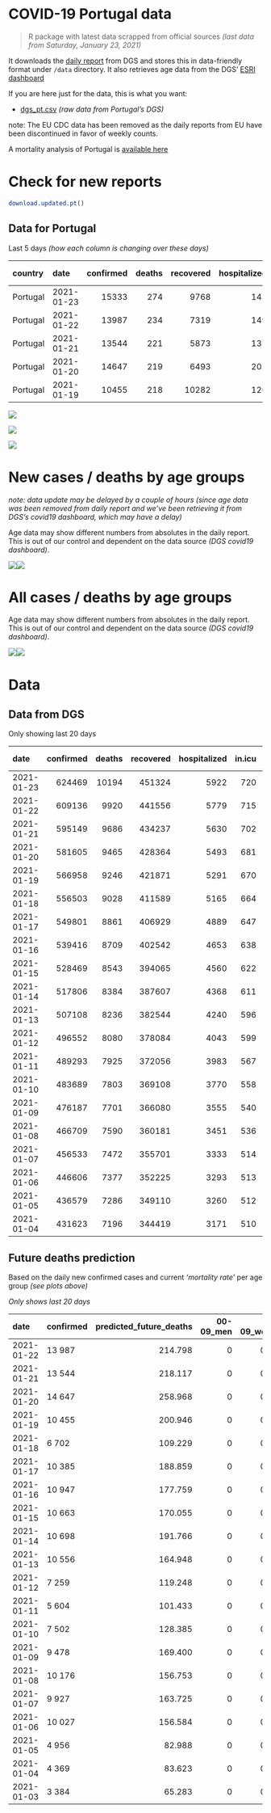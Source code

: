 COVID-19 Portugal data
================

> R package with latest data scrapped from official sources *(last data
> from Saturday, January 23, 2021)*

It downloads the [daily
report](https://covid19.min-saude.pt/relatorio-de-situacao/) from DGS
and stores this in data-friendly format under `/data` directory. It also
retrieves age data from the DGS’ [ESRI
dashboard](https://covid19.min-saude.pt/ponto-de-situacao-atual-em-portugal/)

If you are here just for the data, this is what you want:

  - [dgs\_pt.csv](raw/master/data/dgs_pt.csv) *(raw data from Portugal’s
    DGS)*

note: The EU CDC data has been removed as the daily reports from EU have
been discontinued in favor of weekly counts.

A mortality analysis of Portugal is [available
here](https://averissimo.github.io/covid19-analysis/mortality.html)

# Check for new reports

``` r
download.updated.pt()
```

## Data for Portugal

Last 5 days *(how each column is changing over these days)*

| country  | date       | confirmed | deaths | recovered | hospitalized | in.icu | confirmed\_m\_00-09 | confirmed\_w\_00-09 | confirmed\_m\_10-19 | confirmed\_w\_10-19 | confirmed\_m\_20-29 | confirmed\_w\_20-29 | confirmed\_m\_30-39 | confirmed\_w\_30-39 | confirmed\_m\_40-49 | confirmed\_w\_40-49 | confirmed\_m\_50-59 | confirmed\_w\_50-59 | confirmed\_m\_60-69 | confirmed\_w\_60-69 | confirmed\_m\_70-79 | confirmed\_w\_70-79 | confirmed\_m\_80+ | confirmed\_w\_80+ | death\_m\_00-09 | death\_w\_00-09 | death\_m\_10-19 | death\_w\_10-19 | death\_m\_20-29 | death\_w\_20-29 | death\_m\_30-39 | death\_w\_30-39 | death\_m\_40-49 | death\_w\_40-49 | death\_m\_50-59 | death\_w\_50-59 | death\_m\_60-69 | death\_w\_60-69 | death\_m\_70-79 | death\_w\_70-79 | death\_m\_80+ | death\_w\_80+ |
| :------- | :--------- | --------: | -----: | --------: | -----------: | -----: | ------------------: | ------------------: | ------------------: | ------------------: | ------------------: | ------------------: | ------------------: | ------------------: | ------------------: | ------------------: | ------------------: | ------------------: | ------------------: | ------------------: | ------------------: | ------------------: | ----------------: | ----------------: | --------------: | --------------: | --------------: | --------------: | --------------: | --------------: | --------------: | --------------: | --------------: | --------------: | --------------: | --------------: | --------------: | --------------: | --------------: | --------------: | ------------: | ------------: |
| Portugal | 2021-01-23 |     15333 |    274 |      9768 |          143 |      5 |                  NA |                  NA |                  NA |                  NA |                  NA |                  NA |                  NA |                  NA |                  NA |                  NA |                  NA |                  NA |                  NA |                  NA |                  NA |                  NA |                NA |                NA |              NA |              NA |              NA |              NA |              NA |              NA |              NA |              NA |              NA |              NA |              NA |              NA |              NA |              NA |              NA |              NA |            NA |            NA |
| Portugal | 2021-01-22 |     13987 |    234 |      7319 |          149 |     13 |                 472 |                 442 |                 783 |                 716 |                 851 |                 962 |                 896 |                1089 |                1075 |                1320 |                 947 |                1159 |                 622 |                 720 |                 404 |                 461 |               350 |               715 |               0 |               0 |               0 |               0 |               0 |               0 |               0 |               0 |               1 |               0 |               1 |               0 |              12 |               4 |              36 |              17 |            76 |            87 |
| Portugal | 2021-01-21 |     13544 |    221 |      5873 |          137 |     21 |                 445 |                 429 |                 756 |                 703 |                 783 |                 885 |                 835 |                1016 |                1039 |                1353 |                 911 |                1143 |                 638 |                 704 |                 403 |                 423 |               402 |               671 |               0 |               0 |               0 |               0 |               0 |               0 |               0 |               1 |               1 |               0 |               7 |               1 |              14 |               5 |              28 |              19 |            59 |            86 |
| Portugal | 2021-01-20 |     14647 |    219 |      6493 |          202 |     11 |                 423 |                 394 |                 741 |                 707 |                 847 |                 962 |                 926 |                1205 |                1120 |                1433 |                 958 |                1203 |                 685 |                 743 |                 464 |                 526 |               472 |               837 |               0 |               0 |               0 |               0 |               1 |               0 |               1 |               0 |               2 |               1 |               4 |               1 |              13 |               4 |              22 |              23 |            74 |            73 |
| Portugal | 2021-01-19 |     10455 |    218 |     10282 |          126 |      6 |                 253 |                 278 |                 458 |                 434 |                 602 |                 697 |                 637 |                 820 |                 809 |                 998 |                 686 |                 901 |                 563 |                 543 |                 349 |                 352 |               324 |               748 |               0 |               0 |               0 |               0 |               0 |               0 |               2 |               0 |               0 |               0 |               4 |               3 |              11 |               5 |              32 |              10 |            62 |            89 |

![](README_files/figure-gfm/totals-1.svg)<!-- -->

![](README_files/figure-gfm/differential-1.svg)<!-- -->

![](README_files/figure-gfm/differential_7days-1.svg)<!-- -->

# New cases / deaths by age groups

*note: data update may be delayed by a couple of hours (since age data
was been removed from daily report and we’ve been retrieving it from
DGS’s covid19 dashboard, which may have a delay)*

Age data may show different numbers from absolutes in the daily report.
This is out of our control and dependent on the data source *(DGS
covid19 dashboard)*.

![](README_files/figure-gfm/new_cases_deaths-1.svg)<!-- -->![](README_files/figure-gfm/new_cases_deaths-2.svg)<!-- -->

# All cases / deaths by age groups

Age data may show different numbers from absolutes in the daily report.
This is out of our control and dependent on the data source *(DGS
covid19 dashboard)*.

![](README_files/figure-gfm/total_cases_deaths-1.svg)<!-- -->![](README_files/figure-gfm/total_cases_deaths-2.svg)<!-- -->

# Data

## Data from DGS

Only showing last 20 days

| date       | confirmed | deaths | recovered | hospitalized | in.icu | confirmed\_m\_00-09 | confirmed\_w\_00-09 | confirmed\_m\_10-19 | confirmed\_w\_10-19 | confirmed\_m\_20-29 | confirmed\_w\_20-29 | confirmed\_m\_30-39 | confirmed\_w\_30-39 | confirmed\_m\_40-49 | confirmed\_w\_40-49 | confirmed\_m\_50-59 | confirmed\_w\_50-59 | confirmed\_m\_60-69 | confirmed\_w\_60-69 | confirmed\_m\_70-79 | confirmed\_w\_70-79 | confirmed\_m\_80+ | confirmed\_w\_80+ | death\_m\_00-09 | death\_w\_00-09 | death\_m\_10-19 | death\_w\_10-19 | death\_m\_20-29 | death\_w\_20-29 | death\_m\_30-39 | death\_w\_30-39 | death\_m\_40-49 | death\_w\_40-49 | death\_m\_50-59 | death\_w\_50-59 | death\_m\_60-69 | death\_w\_60-69 | death\_m\_70-79 | death\_w\_70-79 | death\_m\_80+ | death\_w\_80+ |
| :--------- | --------: | -----: | --------: | -----------: | -----: | ------------------: | ------------------: | ------------------: | ------------------: | ------------------: | ------------------: | ------------------: | ------------------: | ------------------: | ------------------: | ------------------: | ------------------: | ------------------: | ------------------: | ------------------: | ------------------: | ----------------: | ----------------: | --------------: | --------------: | --------------: | --------------: | --------------: | --------------: | --------------: | --------------: | --------------: | --------------: | --------------: | --------------: | --------------: | --------------: | --------------: | --------------: | ------------: | ------------: |
| 2021-01-23 |    624469 |  10194 |    451324 |         5922 |    720 |                  NA |                  NA |                  NA |                  NA |                  NA |                  NA |                  NA |                  NA |                  NA |                  NA |                  NA |                  NA |                  NA |                  NA |                  NA |                  NA |                NA |                NA |              NA |              NA |              NA |              NA |              NA |              NA |              NA |              NA |              NA |              NA |              NA |              NA |              NA |              NA |              NA |              NA |            NA |            NA |
| 2021-01-22 |    609136 |   9920 |    441556 |         5779 |    715 |               16725 |               16084 |               27996 |               28428 |               42251 |               48351 |               40617 |               48895 |               44230 |               56926 |               39009 |               50419 |               28852 |               31120 |               18420 |               20814 |             16374 |             33434 |               0 |               1 |               1 |               1 |               5 |               3 |              12 |              12 |              58 |              29 |             184 |              73 |             587 |             238 |            1277 |             751 |          3035 |          3653 |
| 2021-01-21 |    595149 |   9686 |    434237 |         5630 |    702 |               16253 |               15642 |               27213 |               27712 |               41400 |               47389 |               39721 |               47806 |               43155 |               55606 |               38062 |               49260 |               28230 |               30400 |               18016 |               20353 |             16024 |             32719 |               0 |               1 |               1 |               1 |               5 |               3 |              12 |              12 |              57 |              29 |             183 |              73 |             575 |             234 |            1241 |             734 |          2959 |          3566 |
| 2021-01-20 |    581605 |   9465 |    428364 |         5493 |    681 |               15808 |               15213 |               26457 |               27009 |               40617 |               46504 |               38886 |               46790 |               42116 |               54253 |               37151 |               48117 |               27592 |               29696 |               17613 |               19930 |             15622 |             32048 |               0 |               1 |               1 |               1 |               5 |               3 |              12 |              11 |              56 |              29 |             176 |              72 |             561 |             229 |            1213 |             715 |          2900 |          3480 |
| 2021-01-19 |    566958 |   9246 |    421871 |         5291 |    670 |               15385 |               14819 |               25716 |               26302 |               39770 |               45542 |               37960 |               45585 |               40996 |               52820 |               36193 |               46914 |               26907 |               28953 |               17149 |               19404 |             15150 |             31211 |               0 |               1 |               1 |               1 |               4 |               3 |              11 |              11 |              54 |              28 |             172 |              71 |             548 |             225 |            1191 |             692 |          2826 |          3407 |
| 2021-01-18 |    556503 |   9028 |    411589 |         5165 |    664 |               15132 |               14541 |               25258 |               25868 |               39168 |               44845 |               37323 |               44765 |               40187 |               51822 |               35507 |               46013 |               26344 |               28410 |               16800 |               19052 |             14826 |             30463 |               0 |               1 |               1 |               1 |               4 |               3 |               9 |              11 |              54 |              28 |             168 |              68 |             537 |             220 |            1159 |             682 |          2764 |          3318 |
| 2021-01-17 |    549801 |   8861 |    406929 |         4889 |    647 |               14909 |               14318 |               24887 |               25534 |               38737 |               44378 |               36904 |               44231 |               39693 |               51206 |               35806 |               45499 |               26002 |               28072 |               16579 |               18838 |             14640 |             30109 |               0 |               1 |               1 |               1 |               3 |               3 |               9 |               9 |              54 |              27 |             167 |              66 |             530 |             215 |            1142 |             677 |          2702 |          3254 |
| 2021-01-16 |    539416 |   8709 |    402542 |         4653 |    638 |               14546 |               13994 |               24342 |               24994 |               38146 |               43649 |               36284 |               43486 |               38925 |               50221 |               34496 |               44686 |               25519 |               27481 |               16252 |               18511 |             14349 |             29407 |               0 |               1 |               1 |               1 |               3 |               3 |               9 |               8 |              54 |              27 |             165 |              65 |             524 |             212 |            1116 |             664 |          2654 |          3202 |
| 2021-01-15 |    528469 |   8543 |    394065 |         4560 |    622 |               14197 |               13662 |               23749 |               24359 |               37445 |               42867 |               35633 |               42656 |               38109 |               49193 |               33768 |               43779 |               25013 |               26959 |               15889 |               18129 |             14050 |             28838 |               0 |               1 |               1 |               1 |               3 |               3 |               9 |               7 |              53 |              27 |             160 |              65 |             211 |             209 |            1096 |             649 |          2602 |          3146 |
| 2021-01-14 |    517806 |   8384 |    387607 |         4368 |    611 |               13843 |               13321 |               23240 |               23790 |               36694 |               42134 |               34952 |               41868 |               37333 |               48183 |               33046 |               42892 |               24526 |               26465 |               15540 |               17753 |             13774 |             28283 |               0 |               1 |               1 |               1 |               3 |               3 |               9 |               7 |              52 |              27 |             157 |              65 |             504 |             203 |            1074 |             638 |          2560 |          3079 |
| 2021-01-13 |    507108 |   8236 |    382544 |         4240 |    596 |               13524 |               12998 |               22723 |               23308 |               36004 |               41364 |               34299 |               41072 |               36554 |               47163 |               32376 |               41999 |               23978 |               25933 |               15208 |               17353 |             13428 |             27657 |               0 |               1 |               1 |               1 |               3 |               3 |               9 |               7 |              49 |              26 |             155 |              64 |             490 |             197 |            1060 |             618 |          2522 |          3030 |
| 2021-01-12 |    496552 |   8080 |    378084 |         4043 |    599 |               13225 |               12699 |               22215 |               22816 |               35334 |               40545 |               33562 |               40252 |               35833 |               46145 |               31709 |               41096 |               23419 |               25372 |               14899 |               16989 |             13169 |             27106 |               0 |               1 |               1 |               1 |               3 |               3 |               8 |               7 |              47 |              26 |             151 |              63 |             480 |             195 |            1048 |             609 |          2465 |          2972 |
| 2021-01-11 |    489293 |   7925 |    372056 |         3983 |    567 |               13047 |               12551 |               21875 |               22477 |               34851 |               39947 |               33094 |               39700 |               35330 |               45504 |               31217 |               40522 |               23007 |               24937 |               14644 |               16701 |             12974 |             26751 |               0 |               1 |               1 |               1 |               3 |               3 |               8 |               7 |              46 |              26 |             147 |              63 |             469 |             189 |            1035 |             597 |          2422 |          2907 |
| 2021-01-10 |    483689 |   7803 |    369108 |         3770 |    558 |               12880 |               12414 |               21620 |               22205 |               34458 |               39500 |               32757 |               39266 |               34935 |               45014 |               30872 |               40073 |               22735 |               24621 |               14479 |               16506 |             12802 |             26387 |               0 |               1 |               1 |               1 |               3 |               3 |               8 |               7 |              45 |              26 |             145 |              63 |             459 |             185 |            1018 |             583 |          2392 |          2863 |
| 2021-01-09 |    476187 |   7701 |    366080 |         3555 |    540 |               12647 |               12217 |               21262 |               21849 |               33921 |               38926 |               32264 |               38695 |               34407 |               44397 |               30384 |               39470 |               22375 |               24202 |               14251 |               16237 |             12611 |             25908 |               0 |               1 |               1 |               1 |               3 |               3 |               8 |               7 |              44 |              26 |             144 |              61 |             455 |             183 |            1001 |             577 |          2358 |          2828 |
| 2021-01-08 |    466709 |   7590 |    360181 |         3451 |    536 |               12415 |               11994 |               20815 |               21370 |               33240 |               38182 |               31634 |               37996 |               33764 |               43539 |               29790 |               38746 |               21907 |               23678 |               13945 |               15886 |             12330 |             25320 |               0 |               1 |               1 |               1 |               3 |               3 |               8 |               7 |              44 |              24 |             143 |              60 |             447 |             179 |             982 |             569 |          2328 |          2790 |
| 2021-01-07 |    456533 |   7472 |    355701 |         3333 |    514 |               12156 |               11738 |               20316 |               20856 |               32460 |               37329 |               30926 |               37213 |               33050 |               42658 |               29139 |               37923 |               21406 |               23143 |               13666 |               15529 |             12089 |             24777 |               0 |               1 |               1 |               1 |               3 |               3 |               8 |               7 |              41 |              22 |             141 |              58 |             441 |             179 |             963 |             563 |          2294 |          2746 |
| 2021-01-06 |    446606 |   7377 |    352225 |         3293 |    513 |               11918 |               11504 |               19820 |               20354 |               31750 |               36512 |               30272 |               36412 |               32352 |               41737 |               28524 |               37106 |               20951 |               22640 |               13405 |               15167 |             11806 |             24219 |               0 |               1 |               1 |               1 |               3 |               3 |               8 |               7 |              40 |              22 |             139 |              58 |             437 |             178 |             945 |             556 |          2270 |          2708 |
| 2021-01-05 |    436579 |   7286 |    349110 |         3260 |    512 |               11692 |               11243 |               19328 |               19859 |               31047 |               35629 |               29582 |               35586 |               31602 |               40871 |               27885 |               36277 |               20476 |               22131 |               13118 |               14844 |             11530 |             23724 |               0 |               1 |               1 |               1 |               3 |               3 |               8 |               7 |              40 |              22 |             138 |              58 |             432 |             173 |             927 |             551 |          2244 |          2677 |
| 2021-01-04 |    431623 |   7196 |    344419 |         3171 |    510 |               11594 |               11141 |               19143 |               19632 |               30732 |               35217 |               29244 |               35167 |               31218 |               40379 |               27568 |               35874 |               20247 |               21851 |               12942 |               14666 |             11386 |             23470 |               0 |               1 |               1 |               1 |               3 |               3 |               8 |               6 |              40 |              22 |             136 |              56 |             425 |             166 |             917 |             549 |          2218 |          2644 |

## Future deaths prediction

Based on the daily new confirmed cases and current *‘mortality rate’*
per age group *(see plots above)*

*Only shows last 20 days*

| date       | confirmed | predicted\_future\_deaths | 00-09\_men | 00-09\_women | 10-19\_men | 10-19\_women | 20-29\_men | 20-29\_women | 30-39\_men | 30-39\_women | 40-49\_men | 40-49\_women | 50-59\_men | 50-59\_women | 60-69\_men | 60-69\_women | 70-79\_men | 70-79\_women | 80+\_men | 80+\_women |
| :--------- | :-------- | ------------------------: | ---------: | -----------: | ---------: | -----------: | ---------: | -----------: | ---------: | -----------: | ---------: | -----------: | ---------: | -----------: | ---------: | -----------: | ---------: | -----------: | -------: | ---------: |
| 2021-01-22 | 13 987    |                   214.798 |          0 |        0.027 |      0.028 |        0.025 |      0.101 |        0.060 |      0.265 |        0.267 |      1.410 |        0.672 |      4.467 |        1.678 |     12.655 |        5.506 |     28.008 |       16.634 |   64.874 |     78.121 |
| 2021-01-21 | 13 544    |                   218.117 |          0 |        0.027 |      0.027 |        0.025 |      0.093 |        0.055 |      0.247 |        0.249 |      1.362 |        0.689 |      4.297 |        1.655 |     12.980 |        5.384 |     27.939 |       15.262 |   74.513 |     73.313 |
| 2021-01-20 | 14 647    |                   258.968 |          0 |        0.024 |      0.026 |        0.025 |      0.100 |        0.060 |      0.274 |        0.296 |      1.469 |        0.730 |      4.519 |        1.742 |     13.936 |        5.682 |     32.168 |       18.979 |   87.487 |     91.451 |
| 2021-01-19 | 10 455    |                   200.946 |          0 |        0.017 |      0.016 |        0.015 |      0.071 |        0.043 |      0.188 |        0.201 |      1.061 |        0.508 |      3.236 |        1.305 |     11.454 |        4.153 |     24.195 |       12.701 |   60.055 |     81.727 |
| 2021-01-18 | 6 702     |                   109.229 |          0 |        0.014 |      0.013 |        0.012 |      0.051 |        0.029 |      0.124 |        0.131 |      0.648 |        0.314 |      1.410 |        0.744 |      6.958 |        2.585 |     15.321 |        7.721 |   34.476 |     38.678 |
| 2021-01-17 | 10 385    |                   188.859 |          0 |        0.020 |      0.019 |        0.019 |      0.070 |        0.045 |      0.183 |        0.183 |      1.007 |        0.502 |      6.179 |        1.177 |      9.827 |        4.520 |     22.670 |       11.799 |   53.938 |     76.701 |
| 2021-01-16 | 10 947    |                   177.759 |          0 |        0.021 |      0.021 |        0.022 |      0.083 |        0.049 |      0.192 |        0.204 |      1.070 |        0.524 |      3.434 |        1.313 |     10.295 |        3.992 |     25.166 |       13.783 |   55.421 |     62.169 |
| 2021-01-15 | 10 663    |                   170.055 |          0 |        0.021 |      0.018 |        0.020 |      0.089 |        0.045 |      0.201 |        0.193 |      1.018 |        0.515 |      3.406 |        1.284 |      9.908 |        3.778 |     24.195 |       13.567 |   51.158 |     60.639 |
| 2021-01-14 | 10 698    |                   191.766 |          0 |        0.020 |      0.018 |        0.017 |      0.082 |        0.048 |      0.193 |        0.195 |      1.022 |        0.520 |      3.160 |        1.293 |     11.149 |        4.069 |     23.017 |       14.433 |   64.133 |     68.397 |
| 2021-01-13 | 10 556    |                   164.948 |          0 |        0.019 |      0.018 |        0.017 |      0.079 |        0.051 |      0.218 |        0.201 |      0.945 |        0.519 |      3.146 |        1.307 |     11.373 |        4.290 |     21.422 |       13.134 |   48.007 |     60.202 |
| 2021-01-12 | 7 259     |                   119.248 |          0 |        0.009 |      0.012 |        0.012 |      0.057 |        0.037 |      0.138 |        0.135 |      0.660 |        0.327 |      2.321 |        0.831 |      8.382 |        3.327 |     17.678 |       10.391 |   36.144 |     38.787 |
| 2021-01-11 | 5 604     |                   101.433 |          0 |        0.009 |      0.009 |        0.010 |      0.047 |        0.028 |      0.100 |        0.107 |      0.518 |        0.250 |      1.627 |        0.650 |      5.534 |        2.417 |     11.439 |        7.036 |   31.881 |     39.771 |
| 2021-01-10 | 7 502     |                   128.385 |          0 |        0.012 |      0.013 |        0.013 |      0.064 |        0.036 |      0.146 |        0.140 |      0.692 |        0.314 |      2.302 |        0.873 |      7.324 |        3.204 |     15.807 |        9.706 |   35.403 |     52.336 |
| 2021-01-09 | 9 478     |                   169.400 |          0 |        0.014 |      0.016 |        0.017 |      0.081 |        0.046 |      0.186 |        0.172 |      0.843 |        0.437 |      2.802 |        1.048 |      9.522 |        4.007 |     21.214 |       12.665 |   52.085 |     64.245 |
| 2021-01-08 | 10 176    |                   156.753 |          0 |        0.016 |      0.018 |        0.018 |      0.092 |        0.053 |      0.209 |        0.192 |      0.936 |        0.449 |      3.071 |        1.192 |     10.193 |        4.092 |     19.342 |       12.881 |   44.671 |     59.328 |
| 2021-01-07 | 9 927     |                   163.725 |          0 |        0.015 |      0.018 |        0.018 |      0.084 |        0.051 |      0.193 |        0.197 |      0.915 |        0.469 |      2.901 |        1.183 |      9.257 |        3.847 |     18.094 |       13.061 |   52.455 |     60.967 |
| 2021-01-06 | 10 027    |                   156.584 |          0 |        0.016 |      0.018 |        0.017 |      0.083 |        0.055 |      0.204 |        0.203 |      0.983 |        0.441 |      3.014 |        1.200 |      9.664 |        3.893 |     19.897 |       11.654 |   51.158 |     54.084 |
| 2021-01-05 | 4 956     |                    82.988 |          0 |        0.006 |      0.007 |        0.008 |      0.037 |        0.026 |      0.100 |        0.103 |      0.504 |        0.251 |      1.495 |        0.583 |      4.659 |        2.141 |     12.202 |        6.423 |   26.691 |     27.752 |
| 2021-01-04 | 4 369     |                    83.623 |          0 |        0.006 |      0.006 |        0.007 |      0.031 |        0.020 |      0.084 |        0.083 |      0.451 |        0.194 |      1.344 |        0.526 |      4.720 |        1.690 |     11.578 |        5.665 |   27.062 |     30.156 |
| 2021-01-03 | 3 384     |                    65.283 |          0 |        0.005 |      0.005 |        0.005 |      0.026 |        0.016 |      0.064 |        0.058 |      0.329 |        0.147 |      1.024 |        0.458 |      3.377 |        1.377 |      8.597 |        5.160 |   19.833 |     24.802 |
